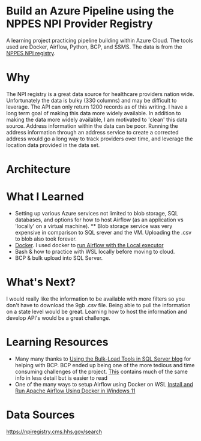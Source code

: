 # Build an Azure Pipeline using the NPPES NPI Provider Registry
A learning project practicing pipeline building within Azure Cloud. The tools used are Docker, Airflow, Python, BCP, and SSMS. The data is from the [NPPES NPI registry](https://npiregistry.cms.hhs.gov/search).

# Why
The NPI registry is a great data source for healthcare providers nation wide. Unfortunately the data is bulky (330 columns) and may be difficult to leverage. The API can only return 1200 records as of this writing. I have a long term goal of making this data more widely available.
In addition to making the data more widely available, I am motivated to 'clean' this data source. Address information within the data can be poor. Running the address information through an address service to create a corrected address would go a long way to track providers over time, and leverage the location data provided in the data set. 

# Architecture



# What I Learned
* Setting up various Azure services not limited to blob storage, SQL databases, and options for how to host Airflow (as an application vs 'locally' on a virtual machine).
** Blob storage service was very expensive in comparison to SQL srever and the VM. Uploading the .csv to blob also took forever.
* [Docker](https://docs.docker.com/get-started/). I used docker to [run Airflow with the Local executor](https://airflow.apache.org/docs/apache-airflow/stable/howto/docker-compose/index.html)
* Bash & how to practice with WSL locally before moving to cloud.
* BCP & bulk upload into SQL Server.


# What's Next?
I would really like the information to be available with more filters so you don't have to download the 9gb .csv file. Being able to pull the information on a state level would be great. Learning how to host the information and develop API's would be a great challenge. 


# Learning Resources
* Many many thanks to [Using the Bulk-Load Tools in SQL Server blog](https://www.sommarskog.se/bulkload.html)  for helping with BCP. BCP ended up being one of the more tedious and time consuming challenges of the project. [This](https://www.sqlservercentral.com/articles/skipping-columns-other-tricks-using-bcp-format-files-sql-spackle-1) contains much of the same info in less detail but is easier to read
* One of the many ways to setup Airflow using Docker on WSL [Install and Run Apache Airflow Using Docker in Windows 11](https://www.youtube.com/watch?v=Sva8rDtlWi4&list=PLllr2ahe8P0qbHJteyB2vJBgKfXkpBSb_&index=2&ab_channel=Philodiscite)

# Data Sources
https://npiregistry.cms.hhs.gov/search
